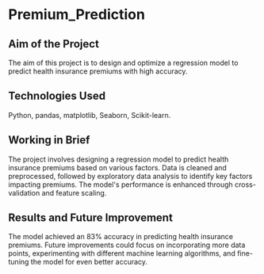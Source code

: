 # Premium_Prediction

## Aim of the Project
The aim of this project is to design and optimize a regression model to predict health insurance premiums with high accuracy.

## Technologies Used
Python,
pandas,
matplotlib,
Seaborn,
Scikit-learn.

## Working in Brief
The project involves designing a regression model to predict health insurance premiums based on various factors. Data is cleaned and preprocessed, followed by exploratory data analysis to identify key factors impacting premiums. The model's performance is enhanced through cross-validation and feature scaling.

## Results and Future Improvement
The model achieved an 83% accuracy in predicting health insurance premiums. Future improvements could focus on incorporating more data points, experimenting with different machine learning algorithms, and fine-tuning the model for even better accuracy.
